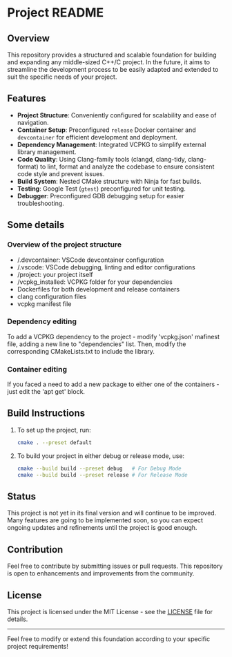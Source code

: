# Project README

## Overview

This repository provides a structured and scalable foundation for building and expanding any middle-sized C++/C project. 
In the future, it aims to streamline the development process to be easily adapted and extended to suit the specific needs of your project.

## Features

- **Project Structure**: Conveniently configured for scalability and ease of navigation.
- **Container Setup**: Preconfigured `release` Docker container and `devcontainer` for efficient development and deployment.
- **Dependency Management**: Integrated VCPKG to simplify external library management.
- **Code Quality**: Using Clang-family tools (clangd, clang-tidy, clang-format) to lint, format and analyze the codebase to ensure consistent code style and prevent issues.
- **Build System**: Nested CMake structure with Ninja for fast builds.
- **Testing**: Google Test (`gtest`) preconfigured for unit testing.
- **Debugger**: Preconfigured GDB debugging setup for easier troubleshooting.

## Some details
### Overview of the project structure
- /.devcontainer: VSCode devcontainer configuration
- /.vscode: VSCode debugging, linting and editor configurations
- /project: your project itself
- /vcpkg_installed: VCPKG folder for your dependencies
- Dockerfiles for both development and release containers
- clang configuration files
- vcpkg manifest file

### Dependency editing
To add a VCPKG dependency to the project - modify 'vcpkg.json' mafinest file, adding a new line to "dependencies" list. Then, modify the corresponding CMakeLists.txt to include the library.

### Container editing
If you faced a need to add a new package to either one of the containers - just edit the 'apt get' block.

## Build Instructions

1. To set up the project, run:
   ```bash
   cmake . --preset default
   ```
2. To build your project in either debug or release mode, use:
   ```bash
   cmake --build build --preset debug   # For Debug Mode
   cmake --build build --preset release # For Release Mode
   ```

## Status

This project is not yet in its final version and will continue to be improved. Many features are going to be implemented soon, so you can expect ongoing updates and refinements until the project is good enough.

## Contribution

Feel free to contribute by submitting issues or pull requests. This repository is open to enhancements and improvements from the community. 

## License

This project is licensed under the MIT License - see the [LICENSE](LICENSE) file for details.

---

Feel free to modify or extend this foundation according to your specific project requirements!